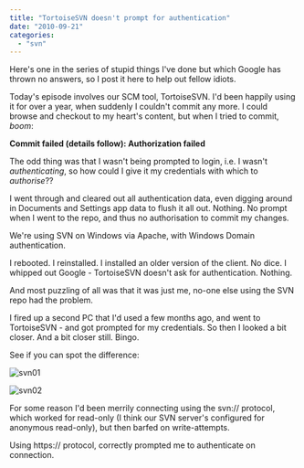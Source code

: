 ```yaml
---
title: "TortoiseSVN doesn't prompt for authentication"
date: "2010-09-21"
categories: 
  - "svn"
---
```


Here's one in the series of stupid things I've done but which Google has thrown no answers, so I post it here to help out fellow idiots.

Today's episode involves our SCM tool, TortoiseSVN. I'd been happily using it for over a year, when suddenly I couldn't commit any more. I could browse and checkout to my heart's content, but when I tried to commit, _boom_:

**Commit failed (details follow): Authorization failed**

The odd thing was that I wasn't being prompted to login, i.e. I wasn't _authenticating_, so how could I give it my credentials with which to _authorise_??

I went through and cleared out all authentication data, even digging around in Documents and Settings app data to flush it all out. Nothing. No prompt when I went to the repo, and thus no authorisation to commit my changes.

We're using SVN on Windows via Apache, with Windows Domain authentication.

I rebooted. I reinstalled. I installed an older version of the client. No dice. I whipped out Google - TortoiseSVN doesn't ask for authentication. Nothing.

And most puzzling of all was that it was just me, no-one else using the SVN repo had the problem.

I fired up a second PC that I'd used a few months ago, and went to TortoiseSVN - and got prompted for my credentials. So then I looked a bit closer. And a bit closer still. Bingo.

See if you can spot the difference:

![](/images/rnm1978/svn01.png "svn01")

![](/images/rnm1978/svn02.png "svn02")

For some reason I'd been merrily connecting using the svn:// protocol, which worked for read-only (I think our SVN server's configured for anonymous read-only), but then barfed on write-attempts.

Using https:// protocol, correctly prompted me to authenticate on connection.
